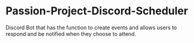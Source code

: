 # Passion-Project-Discord-Scheduler
Discord Bot that has the function to create events and allows users to respond and be notified when they choose to attend.
